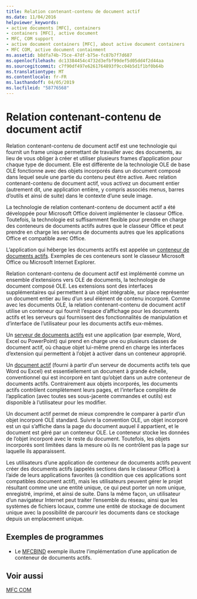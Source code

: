 ```yaml
---
title: Relation contenant-contenu de document actif
ms.date: 11/04/2016
helpviewer_keywords:
- active documents [MFC], containers
- containers [MFC], active document
- MFC, COM support
- active document containers [MFC], about active document containers
- MFC COM, active document containment
ms.assetid: b8dfa74b-75ce-47df-b75e-fc87b7f7d687
ms.openlocfilehash: dc13384454c4732d3efbf99def5d05dd4f2d44aa
ms.sourcegitcommit: c7f90df497e6261764893f9cc04b5d1f1bf0b64b
ms.translationtype: MT
ms.contentlocale: fr-FR
ms.lasthandoff: 04/05/2019
ms.locfileid: "58776568"
---
```

# <a name="active-document-containment"></a>Relation contenant-contenu de document actif

Relation contenant-contenu de document actif est une technologie qui fournit un frame unique permettant de travailler avec des documents, au lieu de vous obliger à créer et utiliser plusieurs frames d’application pour chaque type de document. Elle est différente de la technologie OLE de base OLE fonctionne avec des objets incorporés dans un document composé dans lequel seule une partie du contenu peut être active. Avec relation contenant-contenu de document actif, vous activez un document entier (autrement dit, une application entière, y compris associés menus, barres d’outils et ainsi de suite) dans le contexte d’une seule image.

La technologie de relation contenant-contenu de document actif a été développée pour Microsoft Office doivent implémenter le classeur Office. Toutefois, la technologie est suffisamment flexible pour prendre en charge des conteneurs de documents actifs autres que le classeur Office et peut prendre en charge les serveurs de documents autres que les applications Office et compatible avec Office.

L’application qui héberge les documents actifs est appelée un [conteneur de documents actifs](../mfc/active-document-containers.md). Exemples de ces conteneurs sont le classeur Microsoft Office ou Microsoft Internet Explorer.

Relation contenant-contenu de document actif est implémenté comme un ensemble d’extensions vers OLE de documents, la technologie de document composé OLE. Les extensions sont des interfaces supplémentaires qui permettent à un objet intégrable, sur place représenter un document entier au lieu d’un seul élément de contenu incorporé. Comme avec les documents OLE, la relation contenant-contenu de document actif utilise un conteneur qui fournit l’espace d’affichage pour les documents actifs et les serveurs qui fournissent des fonctionnalités de manipulation et d’interface de l’utilisateur pour les documents actifs eux-mêmes.

Un [serveur de documents actifs](../mfc/active-document-servers.md) est une application (par exemple, Word, Excel ou PowerPoint) qui prend en charge une ou plusieurs classes de document actif, où chaque objet lui-même prend en charge les interfaces d’extension qui permettent à l’objet à activer dans un conteneur approprié.

Un [document actif](../mfc/active-documents.md) (fourni à partir d’un serveur de documents actifs tels que Word ou Excel) est essentiellement un document à grande échelle, conventionnel qui est incorporé en tant qu’objet dans un autre conteneur de documents actifs. Contrairement aux objets incorporés, les documents actifs contrôlent complètement leurs pages, et l’interface complète de l’application (avec toutes ses sous-jacente commandes et outils) est disponible à l’utilisateur pour les modifier.

Un document actif permet de mieux comprendre le comparer à partir d’un objet incorporé OLE standard. Suivre la convention OLE, un objet incorporé est un qui s’affiche dans la page du document auquel il appartient, et le document est géré par un conteneur OLE. Le conteneur stocke les données de l’objet incorporé avec le reste du document. Toutefois, les objets incorporés sont limitées dans la mesure où ils ne contrôlent pas la page sur laquelle ils apparaissent.

Les utilisateurs d’une application de conteneur de documents actifs peuvent créer des documents actifs (appelés sections dans le classeur Office) à l’aide de leurs applications favorites (à condition que ces applications sont compatibles document actif), mais les utilisateurs peuvent gérer le projet résultant comme une une entité unique, ce qui peut porter un nom unique, enregistré, imprimé, et ainsi de suite. Dans la même façon, un utilisateur d’un navigateur Internet peut traiter l’ensemble du réseau, ainsi que les systèmes de fichiers locaux, comme une entité de stockage de document unique avec la possibilité de parcourir les documents dans ce stockage depuis un emplacement unique.

## <a name="sample-programs"></a>Exemples de programmes

- Le [MFCBIND](../overview/visual-cpp-samples.md) exemple illustre l’implémentation d’une application de conteneur de documents actifs.

## <a name="see-also"></a>Voir aussi

[MFC COM](../mfc/mfc-com.md)
